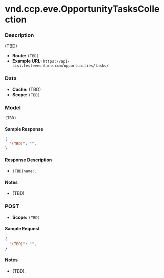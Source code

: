 # vnd.ccp.eve.OpportunityTasksCollection 

### Description
(TBD)


- **Route:** `(TBD)`
- **Example URL:** `https://api-sisi.testeveonline.com/opportunities/tasks/`

### Data

- **Cache:** (TBD)
- **Scope:** `(TBD)`

### Model
```
(TBD)
```

#### Sample Response

```json
{
  "(TBD)": "",
}
```

#### Response Description

- `(TBD)name`: .

#### Notes

- (TBD)

### POST

- **Scope:** `(TBD)`

#### Sample Request

```json
{
  "(TBD)": "",
}
```

#### Notes

- (TBD).


